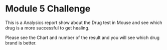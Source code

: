 # Module 5 Challenge

This is a Analysics report show about the Drug test in Mouse and see which drug is a more successful to get healing.

Please see the Chart and number of the result and you will see which drug brand is better.

